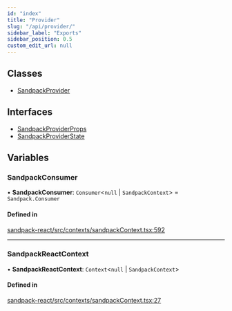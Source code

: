 ```yaml
---
id: "index"
title: "Provider"
slug: "/api/provider/"
sidebar_label: "Exports"
sidebar_position: 0.5
custom_edit_url: null
---
```


## Classes

- [SandpackProvider](classes/SandpackProvider)

## Interfaces

- [SandpackProviderProps](interfaces/SandpackProviderProps)
- [SandpackProviderState](interfaces/SandpackProviderState)

## Variables

### SandpackConsumer

• **SandpackConsumer**: `Consumer`<``null`` \| `SandpackContext`\> = `Sandpack.Consumer`

#### Defined in

[sandpack-react/src/contexts/sandpackContext.tsx:592](https://github.com/codesandbox/sandpack/blob/097389f/sandpack-react/src/contexts/sandpackContext.tsx#L592)

___

### SandpackReactContext

• **SandpackReactContext**: `Context`<``null`` \| `SandpackContext`\>

#### Defined in

[sandpack-react/src/contexts/sandpackContext.tsx:27](https://github.com/codesandbox/sandpack/blob/097389f/sandpack-react/src/contexts/sandpackContext.tsx#L27)

